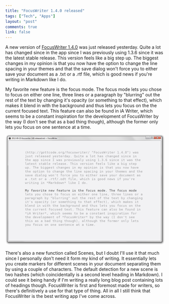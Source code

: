 ```yaml
---
title: "FocusWriter 1.4.0 released"
tags: ["Tech", "Apps"]
layout: "post"
comments: true
link: false
---
```


A new version of [FocusWriter 1.4.0](http://gottcode.org/focuswriter/) was just
released yesterday. Quite a lot has changed since in the app since I was
previously using 1.3.6 since it was the latest stable release. This version
feels like a big step up. The biggest changes in my opinion is that you now have
the option to change the line spacing in your themes and that the save dialog
won't force you to either save your document as a .txt or a .rtf file, which is
good news if you're writing in Markdown like I do.

My favorite new feature is the focus mode. The focus mode lets you chose to
focus on either one line, three lines or a paragraph by "blurring" out the rest
of the text by changing it's opacity (or something to that effect), which makes
it blend in with the background and thus lets you focus on the the current
focused text. This feature can also be found in iA Writer, which seems to be
a constant inspiration for the development of FocusWriter by the way (I don't
see that as a bad thing though), although the former only lets you focus on one
sentence at a time.

![Focus Mode in FocusWriter 1.4.0](/images/2012/09/23/focuswriter-140.png)

There's also a new function called Scenes, but I doubt I'll use it that much
since I personally don't need it form my kind of writing. It essentially lets
you create markers for different scenes in your document separating them by
using a couple of characters. The default detection for a new scene is two
hashes (which coincidentally is a second level heading in Markdown). I could see
it being handy if I'm writing a really long blog post containing lots of
headings though. FocusWriter is first and foremost made for writers, so there's
definitively a use for that type of thing. All in all I still think that
FocusWriter is the best writing app I've come across.
